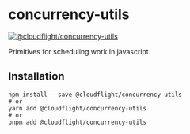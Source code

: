 # concurrency-utils

[![@cloudflight/concurrency-utils](https://img.shields.io/npm/v/@cloudflight/concurrency-utils?label=@cloudflight/concurrency-utils)](https://www.npmjs.com/package/@cloudflight/concurrency-utils)

Primitives for scheduling work in javascript.

## Installation

```shell
npm install --save @cloudflight/concurrency-utils
# or
yarn add @cloudflight/concurrency-utils
# or
pnpm add @cloudflight/concurrency-utils
```
